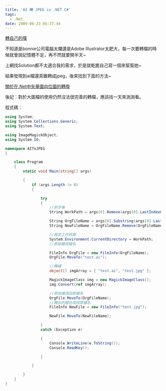 ```yaml
---
title: 'AI 轉 JPEG in .NET C#'
tags:
  - .Net
date: 2009-06-23 05:37:44
---
```

[轉自己的噗](http://www.plurk.com/p/13558a)

不知道是bonnie公司電腦太爛還是Adobe Illustrator太肥大，每一次要轉檔的時候就會說記憶體不足，再不然就要開半天~

上網找Solution都不太適合我的需求，於是就乾脆自己寫一個來幫幫她~

結果發現到ai檔還真難轉成jpeg，後來找到下面的方法~

<span style="text-decoration: underline;"><span style="color: #0066cc;">[關於在.Net中矢量圖向位圖的轉換](http://www.lukiya.com/Blogs/2007/07/24/Post-557.html)</span></span>

後記：對於大圖檔的使用仍然沒法很完善的轉檔，應該找一天來測測看。

程式碼：

```cs
using System;
using System.Collections.Generic;
using System.Text;

using ImageMagickObject;
using System.IO;

namespace AIToJPEG
{

    class Program
    {
        static void Main(string[] args)

        {
            if (args.Length != 0)
            {

                try
                {
                    //抓字串
                    String WorkPath = args[0].Remove(args[0].LastIndexOf(@"\"));

                    String OrgFileName = args[0].Substring(args[0].LastIndexOf(@"\")+1);
                    String NewFileName = OrgFileName.Remove(OrgFileName.Length - 3) + ".jpg";

                    //設定工作目錄
                    System.Environment.CurrentDirectory = WorkPath;
                    //原始檔改檔名

                    FileInfo OrgFile = new FileInfo(OrgFileName);
                    OrgFile.MoveTo("test.ai");

                    //轉檔
                    object[] imgArray = { "test.ai", "test.jpg" };

                    MagickImageClass img = new MagickImageClass();
                    img.Convert(ref imgArray);

                    //原始檔改回原檔名
                    OrgFile.MoveTo(OrgFileName);
                    //轉出的檔也改回原檔名
                    FileInfo NewFile = new FileInfo("test.jpg");

                    NewFile.MoveTo(NewFileName);

                }
                catch (Exception e)

                {
                    Console.WriteLine(e.ToString());
                    Console.ReadKey();

                }

            }

        }
    }
}
```